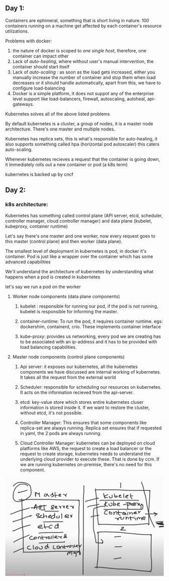 ## Day 1:

Containers are ephimeral, something that is short living in nature. 100 containers running on a machine get affected by each container's resource utilizations.

Problems with docker:

1. the nature of docker is scoped to _one single host_, therefore, one container can impact other
2. Lack of _auto-healing_, where without user's manual intervention, the container should start itself
3. Lack of _auto-scaling_ : as soon as the load gets increased, either you manually increase the number of container and stop them when load decreases or it should handle automatically, apart from this, we have to configure load-balancing
4. Docker is a simple platform, it does not suppot any of the enterprise level support like load-balancers, firewall, autoscaling, autoheal, api-gateways.

Kubernetes solves all of the above listed problems

By default kubernetes is a cluster, a group of nodes, it is a master node architecture. There's one master and multiple nodes.

Kubernetes has replica sets, this is what's responsible for auto-healing, it also supports something called hpa (horizontal pod autoscaler) this caters auto-scaling.

Whenever kubernetes recieves a request that the container is going down, it immediately rolls out a new container or pod (a k8s term)

kubernetes is backed up by cncf

## Day 2:

### k8s architecture:

Kubernetes has something called control plane (API server, etcd, scheduler, controller manager, cloud controller manager) and data plane (kubelet, kubeproxy, container runtime)

Let's say there's one master and one worker, now every request goes to this master (control plane) and then worker (data plane).

The smallest level of deployment in kubernetes is pod, in docker it's container. Pod is just like a wrapper over the container which has some advanced capabilities

We'll understand the architecture of kubernetes by understanding what happens when a pod is created in kubernetes

let's say we run a pod on the worker

1. Worker node components (data plane components)

   1. kubelet : responsible for running our pod, if the pod is not running, kubelet is responsible for informing the master.

   2. container-runtime: To run the pod, it requires container runtime. egs: dockershim, containerd, crio. These implements container interface

   3. kube-proxy: provides us networking, every pod we are creating has to be associated with an ip-address and it has to be provided with load balancing capabilities.

2. Master node components (control plane components)

   1. Api server: it exposes our kubernetes, all the kubernetes components we have discussed are internal working of kubernetes. It takes all the request from the external world

   2. Scheduler: responsible for scheduling our resources on kubernetes. It acts on the information recieved from the api-server.

   3. etcd: key-value store which stores entire kubernetes cluser information is stored inside it. If we want to restore the cluster, without etcd, it's not possible.

   4. Controller Manager: This ensures that some components like replica-set are always running. Replica set ensures that if requested in yaml, the 2 pods are always running.

   5. Cloud Controller Manager: kubernetes can be deployed on cloud platforms like AWS, the request to create a load balancer or the request to create storage, kubernetes needs to understand the underlying cloud provider to execute these. That is done by ccm. If we are running kubernetes on-premise, there's no need for this component.

![alt text](image.png)
